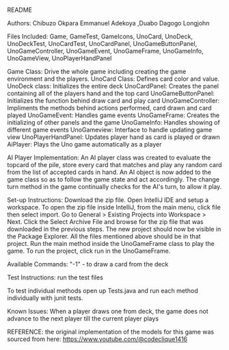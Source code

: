 README

Authors: Chibuzo Okpara Emmanuel Adekoya ,Duabo Dagogo Longjohn

Files Included: Game, GameTest, GameIcons, UnoCard, UnoDeck, UnoDeckTest, UnoCardTest, UnoCardPanel, UnoGameButtonPanel, UnoGameController, UnoGameEvent, UnoGameFrame, UnoGameInfo, UnoGameView, UnoPlayerHandPanel

Game Class: Drive the whole game including creating the game environment and the players.
UnoCard Class: Defines card color and value.
UnoDeck class: Initializes the entire deck
UnoCardPanel: Creates the panel containing all of the players hand and the top card
UnoGameButtonPanel: Initializes the function behind draw card and play card
UnoGameController: Impliments the methods behind actions performed, card drawn and card played
UnoGameEvent: Handles game events
UnoGameFrame: Creates the initializing of other panels and the game
UnoGameInfo: Handles showing of different game events
UnoGameview: Interface to handle updating game view
UnoPlayerHandPanel: Updates player hand as card is played or drawn
AiPlayer: Plays the Uno game automatically as a player

AI Player Implementation:
An AI player class was created to evaluate the topcard of the pile, store every card that matches and play any random card from the list of accepted cards in hand.
An AI object is now added to the game class so as to follow the game state and act accordingly. The change turn method in the game continually checks for the AI's turn, to allow it play.

Set-up Instructions:
Download the zip file. Open IntelliJ IDE and setup a workspace. To open the zip file inside IntelliJ, from the main menu, click file then select import. Go to General > Existing Projects into Workspace > Next. Click the Select Archive File and browse for the zip file that was downloaded in the previous steps. The new project should now be visible in the Package Explorer. All the files mentioned above should be in that project. Run the main method inside the UnoGameFrame class to play the game.
To run the project, click run in the UnoGameFrame.

Available Commands: 
"-1" - to draw a card from the deck

Test Instructions: run the test files

To test individual methods open up Tests.java and run each method individually with junit tests.

Known Issues: When a player draws one from deck, the game does not advance to the next player till the current player plays

REFERENCE: the original implementation of the models for this game was sourced from here: https://www.youtube.com/@codeclique1416
